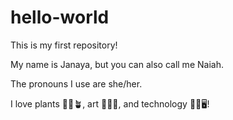 # hello-world
This is my first repository!

My name is Janaya, but you can also call me Naiah. 

The pronouns I use are she/her.

I love plants 👩‍🌾🪴, art 👩‍🎨🎨, and technology 👩‍💻🖥️!
